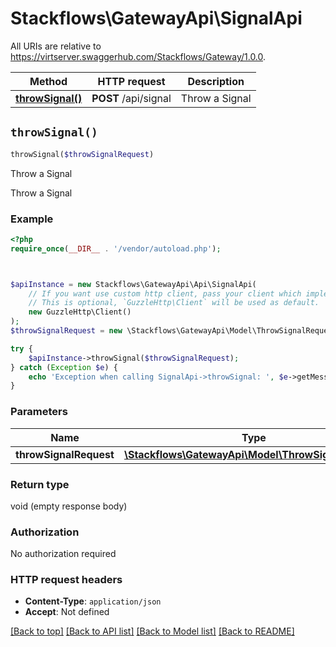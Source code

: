 # Stackflows\GatewayApi\SignalApi

All URIs are relative to https://virtserver.swaggerhub.com/Stackflows/Gateway/1.0.0.

Method | HTTP request | Description
------------- | ------------- | -------------
[**throwSignal()**](SignalApi.md#throwSignal) | **POST** /api/signal | Throw a Signal


## `throwSignal()`

```php
throwSignal($throwSignalRequest)
```

Throw a Signal

Throw a Signal

### Example

```php
<?php
require_once(__DIR__ . '/vendor/autoload.php');



$apiInstance = new Stackflows\GatewayApi\Api\SignalApi(
    // If you want use custom http client, pass your client which implements `GuzzleHttp\ClientInterface`.
    // This is optional, `GuzzleHttp\Client` will be used as default.
    new GuzzleHttp\Client()
);
$throwSignalRequest = new \Stackflows\GatewayApi\Model\ThrowSignalRequest(); // \Stackflows\GatewayApi\Model\ThrowSignalRequest

try {
    $apiInstance->throwSignal($throwSignalRequest);
} catch (Exception $e) {
    echo 'Exception when calling SignalApi->throwSignal: ', $e->getMessage(), PHP_EOL;
}
```

### Parameters

Name | Type | Description  | Notes
------------- | ------------- | ------------- | -------------
 **throwSignalRequest** | [**\Stackflows\GatewayApi\Model\ThrowSignalRequest**](../Model/ThrowSignalRequest.md)|  |

### Return type

void (empty response body)

### Authorization

No authorization required

### HTTP request headers

- **Content-Type**: `application/json`
- **Accept**: Not defined

[[Back to top]](#) [[Back to API list]](../../README.md#endpoints)
[[Back to Model list]](../../README.md#models)
[[Back to README]](../../README.md)
